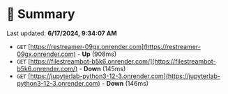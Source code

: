 # 📖 Summary
Last updated: **6/17/2024, 9:34:07 AM**

- `GET` [https://restreamer-09gx.onrender.com](https://restreamer-09gx.onrender.com) - **Up** (908ms)
- `GET` [https://filestreambot-b5k6.onrender.com/](https://filestreambot-b5k6.onrender.com/) - **Down** (145ms)
- `GET` [https://jupyterlab-python3-12-3.onrender.com](https://jupyterlab-python3-12-3.onrender.com) - **Down** (146ms)
